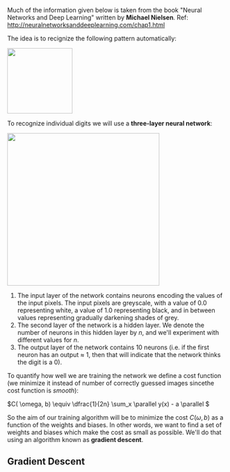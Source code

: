 Much of the information given below is taken from the book "Neural Networks and Deep Learning" written by **Michael Nielsen**. Ref: http://neuralnetworksanddeeplearning.com/chap1.html

The idea is to recignize the following pattern automatically: 

<img src="https://github.com/victoriazinkovich/ML-Exercises/assets/78615928/edf1bceb-3ec3-4442-b8ba-f0932983eb63" width="150" />

To recognize individual digits we will use a **three-layer neural network**:

<img src="https://github.com/victoriazinkovich/ML-Exercises/assets/78615928/842f5b9a-e726-4643-b474-c13eb8f8a7ea" width="350" />

1. The input layer of the network contains neurons encoding the values of the input pixels. The input pixels are greyscale, with a value of 0.0 representing white, a value of 1.0 representing black, and in between values representing gradually darkening shades of grey.
2. The second layer of the network is a hidden layer. We denote the number of neurons in this hidden layer by $n$, and we'll experiment with different values for $n$.
3. The output layer of the network contains 10 neurons (i.e. if the first neuron has an output $\approx$ 1, then that will indicate that the network thinks the digit is a 0).

$\text{}$

To quantify how well we are training the network we define a cost function (we minimize it instead of number of correctly guessed images sincethe cost function is *smooth*):

$C( \omega, b)  \equiv \dfrac{1}{2n} \sum_x \parallel y(x) - a \parallel $

So the aim of our training algorithm will be to minimize the cost $C(\omega,b)$ as a function of the weights and biases. In other words, we want to find a set of weights and biases which make the cost as small as possible. We'll do that using an algorithm known as **gradient descent**.


## Gradient Descent








